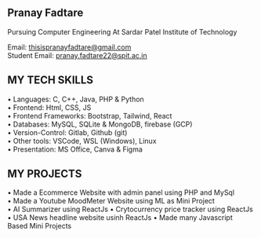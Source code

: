 ## Pranay Fadtare

Pursuing Computer Engineering At Sardar Patel Institute of Technology

Email: thisispranayfadtare@gmail.com <br>Student Email: pranay.fadtare22@spit.ac.in

## MY TECH SKILLS

• Languages: C, C++, Java, PHP & Python <br>
• Frontend: Html, CSS, JS  <br>
• Frontend Frameworks: Bootstrap, Tailwind, React  <br>
• Databases: MySQL, SQLite & MongoDB, firebase (GCP) <br>
• Version-Control: Gitlab, Github (git) <br>
• Other tools: VSCode, WSL (Windows), Linux <br>
• Presentation: MS Office, Canva & Figma <br>


## MY PROJECTS

• Made a Ecommerce Website with admin panel using PHP and MySql <br>
• Made a Youtube MoodMeter Website using ML as Mini Project  <br>
• AI Summarizer using ReactJs
• Crytocurrency price tracker using ReactJs
• USA News headline website usinh ReactJs 
• Made many Javascript Based Mini Projects <br>
